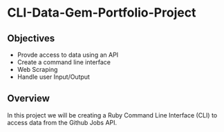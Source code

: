 # CLI-Data-Gem-Portfolio-Project

## Objectives

- Provde access to data using an API 
- Create a command line interface
- Web Scraping
- Handle user Input/Output

## Overview

In this project we will be creating a Ruby Command Line Interface (CLI) to access data from the Github Jobs API.